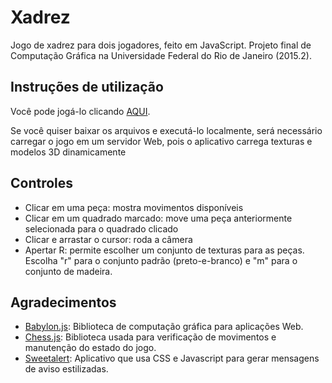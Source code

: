 # Xadrez
Jogo de xadrez para dois jogadores, feito em JavaScript. Projeto final de Computação Gráfica na Universidade Federal do Rio de Janeiro (2015.2).

<h2>Instruções de utilização</h2>

Você pode jogá-lo clicando <a href = "http://lucas-cg.github.io/Xadrez/">AQUI</a>.

Se você quiser baixar os arquivos e executá-lo localmente, será necessário carregar o jogo em um servidor Web, pois o aplicativo carrega texturas e modelos 3D dinamicamente

<h2>Controles</h2>
<ul>
  <li>Clicar em uma peça: mostra movimentos disponíveis</li>
  <li>Clicar em um quadrado marcado: move uma peça anteriormente selecionada para o quadrado clicado</li>
  <li>Clicar e arrastar o cursor: roda a câmera</li>
  <li>Apertar R: permite escolher um conjunto de texturas para as peças. Escolha "r" para o conjunto padrão (preto-e-branco) e "m" para o conjunto de madeira.</li>
</ul>

<h2>Agradecimentos</h2>

<ul>
<li><a href = "http://www.babylonjs.com/">Babylon.js</a>: Biblioteca de computação gráfica para aplicações Web.</li>
<li><a href = "https://github.com/jhlywa/chess.js">Chess.js</a>: Biblioteca usada para verificação de movimentos e manutenção do estado do jogo.</li>
<li><a href = "http://t4t5.github.io/sweetalert/">Sweetalert</a>: Aplicativo que usa CSS e Javascript para gerar mensagens de aviso estilizadas.</li>
</ul>
